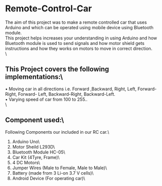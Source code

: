 # Remote-Control-Car
The aim of this project was to make a remote controlled car that uses Arduino and which can
be operated using mobile device using Bluetooth module.\
This project helps increases your understanding in using Arduino and how Bluetooth module is
used to send signals and how motor shield gets instructions and how they works on motors to
move in correct direction.\
\
## This Project covers the following implementations:\
  • Moving car in all directions i.e. Forward ,Backward, Right, Left, Forward-Right, Forward-
Left, Backward-Right, Backward-Left.\
  • Varying speed of car from 100 to 255..\
 \
## Component used:\
Following Components our included in our RC car.\
  1. Arduino Uno\
  2. Motor Sheild L293D\
  3. Bluetooth Module HC-05\
  4. Car Kit (4Tyre, Frame)\
  5. 4 DC Motors\
  6. Jumper Wires (Male to Female, Male to Male)\
  7. Battery (made from 3 Li-on 3.7 V cells)\
  8. Android Device (For operating car)\
